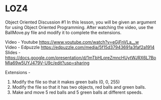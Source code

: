 # LOZ4
Object Oriented Discussion #1
  In this lesson, you will be given an argument for using Object Oriented Programming.  After watching the video, use the BallMove.py file and modify it to complete the extensions.
  
  Video - Youtube https://www.youtube.com/watch?v=eGjFnVLa__w  
  Video - Edpuzzle https://edpuzzle.com/media/5f15d37943691a3faf2a1914  
  Slides - https://docs.google.com/presentation/d/1mTbHLqreZmncHUytWJRX6L7BoMIa69w5UYJ479V-U9c/edit?usp=sharing  
  
 Extensions -  
   1. Modify the file so that it makes green balls (0, 0, 255)
   2. Modify the file so that it has two objects, red balls and green balls.
   3. Make and move 5 red balls and 5 green balls at different speeds.

